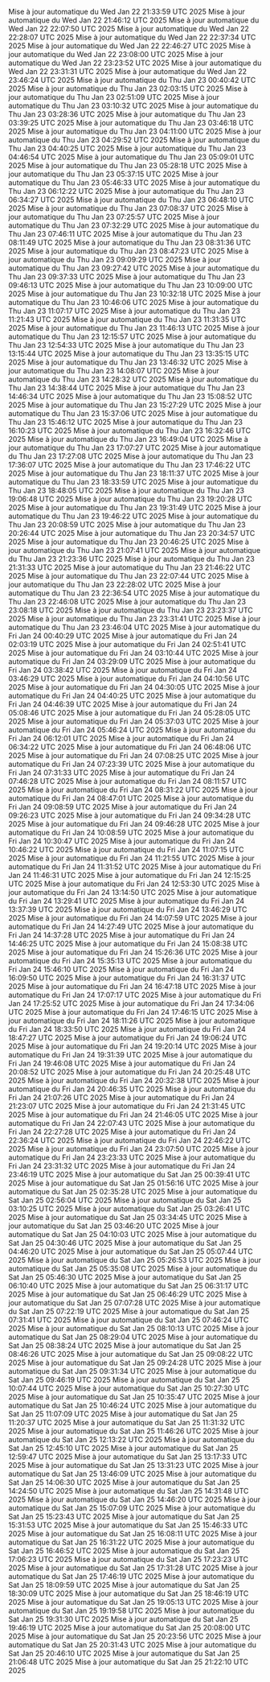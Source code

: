 Mise à jour automatique du Wed Jan 22 21:33:59 UTC 2025
Mise à jour automatique du Wed Jan 22 21:46:12 UTC 2025
Mise à jour automatique du Wed Jan 22 22:07:50 UTC 2025
Mise à jour automatique du Wed Jan 22 22:28:07 UTC 2025
Mise à jour automatique du Wed Jan 22 22:37:34 UTC 2025
Mise à jour automatique du Wed Jan 22 22:46:27 UTC 2025
Mise à jour automatique du Wed Jan 22 23:08:00 UTC 2025
Mise à jour automatique du Wed Jan 22 23:23:52 UTC 2025
Mise à jour automatique du Wed Jan 22 23:31:31 UTC 2025
Mise à jour automatique du Wed Jan 22 23:46:24 UTC 2025
Mise à jour automatique du Thu Jan 23 00:40:42 UTC 2025
Mise à jour automatique du Thu Jan 23 02:03:15 UTC 2025
Mise à jour automatique du Thu Jan 23 02:51:09 UTC 2025
Mise à jour automatique du Thu Jan 23 03:10:32 UTC 2025
Mise à jour automatique du Thu Jan 23 03:28:36 UTC 2025
Mise à jour automatique du Thu Jan 23 03:39:25 UTC 2025
Mise à jour automatique du Thu Jan 23 03:46:18 UTC 2025
Mise à jour automatique du Thu Jan 23 04:11:00 UTC 2025
Mise à jour automatique du Thu Jan 23 04:29:52 UTC 2025
Mise à jour automatique du Thu Jan 23 04:40:25 UTC 2025
Mise à jour automatique du Thu Jan 23 04:46:54 UTC 2025
Mise à jour automatique du Thu Jan 23 05:09:01 UTC 2025
Mise à jour automatique du Thu Jan 23 05:28:18 UTC 2025
Mise à jour automatique du Thu Jan 23 05:37:15 UTC 2025
Mise à jour automatique du Thu Jan 23 05:46:33 UTC 2025
Mise à jour automatique du Thu Jan 23 06:12:22 UTC 2025
Mise à jour automatique du Thu Jan 23 06:34:27 UTC 2025
Mise à jour automatique du Thu Jan 23 06:48:10 UTC 2025
Mise à jour automatique du Thu Jan 23 07:08:37 UTC 2025
Mise à jour automatique du Thu Jan 23 07:25:57 UTC 2025
Mise à jour automatique du Thu Jan 23 07:32:29 UTC 2025
Mise à jour automatique du Thu Jan 23 07:46:11 UTC 2025
Mise à jour automatique du Thu Jan 23 08:11:49 UTC 2025
Mise à jour automatique du Thu Jan 23 08:31:36 UTC 2025
Mise à jour automatique du Thu Jan 23 08:47:23 UTC 2025
Mise à jour automatique du Thu Jan 23 09:09:29 UTC 2025
Mise à jour automatique du Thu Jan 23 09:27:42 UTC 2025
Mise à jour automatique du Thu Jan 23 09:37:33 UTC 2025
Mise à jour automatique du Thu Jan 23 09:46:13 UTC 2025
Mise à jour automatique du Thu Jan 23 10:09:00 UTC 2025
Mise à jour automatique du Thu Jan 23 10:32:18 UTC 2025
Mise à jour automatique du Thu Jan 23 10:46:06 UTC 2025
Mise à jour automatique du Thu Jan 23 11:07:17 UTC 2025
Mise à jour automatique du Thu Jan 23 11:21:43 UTC 2025
Mise à jour automatique du Thu Jan 23 11:31:35 UTC 2025
Mise à jour automatique du Thu Jan 23 11:46:13 UTC 2025
Mise à jour automatique du Thu Jan 23 12:15:57 UTC 2025
Mise à jour automatique du Thu Jan 23 12:54:33 UTC 2025
Mise à jour automatique du Thu Jan 23 13:15:44 UTC 2025
Mise à jour automatique du Thu Jan 23 13:35:15 UTC 2025
Mise à jour automatique du Thu Jan 23 13:46:32 UTC 2025
Mise à jour automatique du Thu Jan 23 14:08:07 UTC 2025
Mise à jour automatique du Thu Jan 23 14:28:32 UTC 2025
Mise à jour automatique du Thu Jan 23 14:38:44 UTC 2025
Mise à jour automatique du Thu Jan 23 14:46:34 UTC 2025
Mise à jour automatique du Thu Jan 23 15:08:52 UTC 2025
Mise à jour automatique du Thu Jan 23 15:27:29 UTC 2025
Mise à jour automatique du Thu Jan 23 15:37:06 UTC 2025
Mise à jour automatique du Thu Jan 23 15:46:12 UTC 2025
Mise à jour automatique du Thu Jan 23 16:10:23 UTC 2025
Mise à jour automatique du Thu Jan 23 16:32:46 UTC 2025
Mise à jour automatique du Thu Jan 23 16:49:04 UTC 2025
Mise à jour automatique du Thu Jan 23 17:07:27 UTC 2025
Mise à jour automatique du Thu Jan 23 17:27:08 UTC 2025
Mise à jour automatique du Thu Jan 23 17:36:07 UTC 2025
Mise à jour automatique du Thu Jan 23 17:46:22 UTC 2025
Mise à jour automatique du Thu Jan 23 18:11:37 UTC 2025
Mise à jour automatique du Thu Jan 23 18:33:59 UTC 2025
Mise à jour automatique du Thu Jan 23 18:48:05 UTC 2025
Mise à jour automatique du Thu Jan 23 19:06:48 UTC 2025
Mise à jour automatique du Thu Jan 23 19:20:28 UTC 2025
Mise à jour automatique du Thu Jan 23 19:31:49 UTC 2025
Mise à jour automatique du Thu Jan 23 19:46:22 UTC 2025
Mise à jour automatique du Thu Jan 23 20:08:59 UTC 2025
Mise à jour automatique du Thu Jan 23 20:26:44 UTC 2025
Mise à jour automatique du Thu Jan 23 20:34:57 UTC 2025
Mise à jour automatique du Thu Jan 23 20:46:25 UTC 2025
Mise à jour automatique du Thu Jan 23 21:07:41 UTC 2025
Mise à jour automatique du Thu Jan 23 21:23:36 UTC 2025
Mise à jour automatique du Thu Jan 23 21:31:33 UTC 2025
Mise à jour automatique du Thu Jan 23 21:46:22 UTC 2025
Mise à jour automatique du Thu Jan 23 22:07:44 UTC 2025
Mise à jour automatique du Thu Jan 23 22:28:02 UTC 2025
Mise à jour automatique du Thu Jan 23 22:36:54 UTC 2025
Mise à jour automatique du Thu Jan 23 22:46:08 UTC 2025
Mise à jour automatique du Thu Jan 23 23:08:18 UTC 2025
Mise à jour automatique du Thu Jan 23 23:23:37 UTC 2025
Mise à jour automatique du Thu Jan 23 23:31:41 UTC 2025
Mise à jour automatique du Thu Jan 23 23:46:04 UTC 2025
Mise à jour automatique du Fri Jan 24 00:40:29 UTC 2025
Mise à jour automatique du Fri Jan 24 02:03:19 UTC 2025
Mise à jour automatique du Fri Jan 24 02:51:41 UTC 2025
Mise à jour automatique du Fri Jan 24 03:10:44 UTC 2025
Mise à jour automatique du Fri Jan 24 03:29:09 UTC 2025
Mise à jour automatique du Fri Jan 24 03:38:42 UTC 2025
Mise à jour automatique du Fri Jan 24 03:46:29 UTC 2025
Mise à jour automatique du Fri Jan 24 04:10:56 UTC 2025
Mise à jour automatique du Fri Jan 24 04:30:05 UTC 2025
Mise à jour automatique du Fri Jan 24 04:40:25 UTC 2025
Mise à jour automatique du Fri Jan 24 04:46:39 UTC 2025
Mise à jour automatique du Fri Jan 24 05:08:46 UTC 2025
Mise à jour automatique du Fri Jan 24 05:28:05 UTC 2025
Mise à jour automatique du Fri Jan 24 05:37:03 UTC 2025
Mise à jour automatique du Fri Jan 24 05:46:24 UTC 2025
Mise à jour automatique du Fri Jan 24 06:12:01 UTC 2025
Mise à jour automatique du Fri Jan 24 06:34:22 UTC 2025
Mise à jour automatique du Fri Jan 24 06:48:06 UTC 2025
Mise à jour automatique du Fri Jan 24 07:08:25 UTC 2025
Mise à jour automatique du Fri Jan 24 07:23:39 UTC 2025
Mise à jour automatique du Fri Jan 24 07:31:33 UTC 2025
Mise à jour automatique du Fri Jan 24 07:46:28 UTC 2025
Mise à jour automatique du Fri Jan 24 08:11:57 UTC 2025
Mise à jour automatique du Fri Jan 24 08:31:22 UTC 2025
Mise à jour automatique du Fri Jan 24 08:47:01 UTC 2025
Mise à jour automatique du Fri Jan 24 09:08:59 UTC 2025
Mise à jour automatique du Fri Jan 24 09:26:23 UTC 2025
Mise à jour automatique du Fri Jan 24 09:34:28 UTC 2025
Mise à jour automatique du Fri Jan 24 09:46:28 UTC 2025
Mise à jour automatique du Fri Jan 24 10:08:59 UTC 2025
Mise à jour automatique du Fri Jan 24 10:30:47 UTC 2025
Mise à jour automatique du Fri Jan 24 10:46:22 UTC 2025
Mise à jour automatique du Fri Jan 24 11:07:15 UTC 2025
Mise à jour automatique du Fri Jan 24 11:21:55 UTC 2025
Mise à jour automatique du Fri Jan 24 11:31:52 UTC 2025
Mise à jour automatique du Fri Jan 24 11:46:31 UTC 2025
Mise à jour automatique du Fri Jan 24 12:15:25 UTC 2025
Mise à jour automatique du Fri Jan 24 12:53:30 UTC 2025
Mise à jour automatique du Fri Jan 24 13:14:50 UTC 2025
Mise à jour automatique du Fri Jan 24 13:29:41 UTC 2025
Mise à jour automatique du Fri Jan 24 13:37:39 UTC 2025
Mise à jour automatique du Fri Jan 24 13:46:29 UTC 2025
Mise à jour automatique du Fri Jan 24 14:07:59 UTC 2025
Mise à jour automatique du Fri Jan 24 14:27:49 UTC 2025
Mise à jour automatique du Fri Jan 24 14:37:28 UTC 2025
Mise à jour automatique du Fri Jan 24 14:46:25 UTC 2025
Mise à jour automatique du Fri Jan 24 15:08:38 UTC 2025
Mise à jour automatique du Fri Jan 24 15:26:36 UTC 2025
Mise à jour automatique du Fri Jan 24 15:35:13 UTC 2025
Mise à jour automatique du Fri Jan 24 15:46:10 UTC 2025
Mise à jour automatique du Fri Jan 24 16:09:50 UTC 2025
Mise à jour automatique du Fri Jan 24 16:31:37 UTC 2025
Mise à jour automatique du Fri Jan 24 16:47:18 UTC 2025
Mise à jour automatique du Fri Jan 24 17:07:17 UTC 2025
Mise à jour automatique du Fri Jan 24 17:25:52 UTC 2025
Mise à jour automatique du Fri Jan 24 17:34:06 UTC 2025
Mise à jour automatique du Fri Jan 24 17:46:15 UTC 2025
Mise à jour automatique du Fri Jan 24 18:11:26 UTC 2025
Mise à jour automatique du Fri Jan 24 18:33:50 UTC 2025
Mise à jour automatique du Fri Jan 24 18:47:27 UTC 2025
Mise à jour automatique du Fri Jan 24 19:06:24 UTC 2025
Mise à jour automatique du Fri Jan 24 19:20:14 UTC 2025
Mise à jour automatique du Fri Jan 24 19:31:39 UTC 2025
Mise à jour automatique du Fri Jan 24 19:46:08 UTC 2025
Mise à jour automatique du Fri Jan 24 20:08:52 UTC 2025
Mise à jour automatique du Fri Jan 24 20:25:48 UTC 2025
Mise à jour automatique du Fri Jan 24 20:32:38 UTC 2025
Mise à jour automatique du Fri Jan 24 20:46:35 UTC 2025
Mise à jour automatique du Fri Jan 24 21:07:26 UTC 2025
Mise à jour automatique du Fri Jan 24 21:23:07 UTC 2025
Mise à jour automatique du Fri Jan 24 21:31:45 UTC 2025
Mise à jour automatique du Fri Jan 24 21:46:05 UTC 2025
Mise à jour automatique du Fri Jan 24 22:07:43 UTC 2025
Mise à jour automatique du Fri Jan 24 22:27:28 UTC 2025
Mise à jour automatique du Fri Jan 24 22:36:24 UTC 2025
Mise à jour automatique du Fri Jan 24 22:46:22 UTC 2025
Mise à jour automatique du Fri Jan 24 23:07:50 UTC 2025
Mise à jour automatique du Fri Jan 24 23:23:33 UTC 2025
Mise à jour automatique du Fri Jan 24 23:31:32 UTC 2025
Mise à jour automatique du Fri Jan 24 23:46:19 UTC 2025
Mise à jour automatique du Sat Jan 25 00:39:41 UTC 2025
Mise à jour automatique du Sat Jan 25 01:56:16 UTC 2025
Mise à jour automatique du Sat Jan 25 02:35:28 UTC 2025
Mise à jour automatique du Sat Jan 25 02:56:04 UTC 2025
Mise à jour automatique du Sat Jan 25 03:10:25 UTC 2025
Mise à jour automatique du Sat Jan 25 03:26:41 UTC 2025
Mise à jour automatique du Sat Jan 25 03:34:45 UTC 2025
Mise à jour automatique du Sat Jan 25 03:46:20 UTC 2025
Mise à jour automatique du Sat Jan 25 04:10:03 UTC 2025
Mise à jour automatique du Sat Jan 25 04:30:46 UTC 2025
Mise à jour automatique du Sat Jan 25 04:46:20 UTC 2025
Mise à jour automatique du Sat Jan 25 05:07:44 UTC 2025
Mise à jour automatique du Sat Jan 25 05:26:53 UTC 2025
Mise à jour automatique du Sat Jan 25 05:35:08 UTC 2025
Mise à jour automatique du Sat Jan 25 05:46:30 UTC 2025
Mise à jour automatique du Sat Jan 25 06:10:40 UTC 2025
Mise à jour automatique du Sat Jan 25 06:31:17 UTC 2025
Mise à jour automatique du Sat Jan 25 06:46:29 UTC 2025
Mise à jour automatique du Sat Jan 25 07:07:28 UTC 2025
Mise à jour automatique du Sat Jan 25 07:22:19 UTC 2025
Mise à jour automatique du Sat Jan 25 07:31:41 UTC 2025
Mise à jour automatique du Sat Jan 25 07:46:24 UTC 2025
Mise à jour automatique du Sat Jan 25 08:10:13 UTC 2025
Mise à jour automatique du Sat Jan 25 08:29:04 UTC 2025
Mise à jour automatique du Sat Jan 25 08:38:24 UTC 2025
Mise à jour automatique du Sat Jan 25 08:46:26 UTC 2025
Mise à jour automatique du Sat Jan 25 09:08:22 UTC 2025
Mise à jour automatique du Sat Jan 25 09:24:28 UTC 2025
Mise à jour automatique du Sat Jan 25 09:31:34 UTC 2025
Mise à jour automatique du Sat Jan 25 09:46:19 UTC 2025
Mise à jour automatique du Sat Jan 25 10:07:44 UTC 2025
Mise à jour automatique du Sat Jan 25 10:27:30 UTC 2025
Mise à jour automatique du Sat Jan 25 10:35:47 UTC 2025
Mise à jour automatique du Sat Jan 25 10:46:24 UTC 2025
Mise à jour automatique du Sat Jan 25 11:07:09 UTC 2025
Mise à jour automatique du Sat Jan 25 11:20:37 UTC 2025
Mise à jour automatique du Sat Jan 25 11:31:32 UTC 2025
Mise à jour automatique du Sat Jan 25 11:46:26 UTC 2025
Mise à jour automatique du Sat Jan 25 12:13:22 UTC 2025
Mise à jour automatique du Sat Jan 25 12:45:10 UTC 2025
Mise à jour automatique du Sat Jan 25 12:59:47 UTC 2025
Mise à jour automatique du Sat Jan 25 13:17:33 UTC 2025
Mise à jour automatique du Sat Jan 25 13:31:23 UTC 2025
Mise à jour automatique du Sat Jan 25 13:46:09 UTC 2025
Mise à jour automatique du Sat Jan 25 14:06:30 UTC 2025
Mise à jour automatique du Sat Jan 25 14:24:50 UTC 2025
Mise à jour automatique du Sat Jan 25 14:31:48 UTC 2025
Mise à jour automatique du Sat Jan 25 14:46:20 UTC 2025
Mise à jour automatique du Sat Jan 25 15:07:09 UTC 2025
Mise à jour automatique du Sat Jan 25 15:23:43 UTC 2025
Mise à jour automatique du Sat Jan 25 15:31:53 UTC 2025
Mise à jour automatique du Sat Jan 25 15:46:33 UTC 2025
Mise à jour automatique du Sat Jan 25 16:08:11 UTC 2025
Mise à jour automatique du Sat Jan 25 16:31:22 UTC 2025
Mise à jour automatique du Sat Jan 25 16:46:52 UTC 2025
Mise à jour automatique du Sat Jan 25 17:06:23 UTC 2025
Mise à jour automatique du Sat Jan 25 17:23:23 UTC 2025
Mise à jour automatique du Sat Jan 25 17:31:28 UTC 2025
Mise à jour automatique du Sat Jan 25 17:46:19 UTC 2025
Mise à jour automatique du Sat Jan 25 18:09:59 UTC 2025
Mise à jour automatique du Sat Jan 25 18:30:09 UTC 2025
Mise à jour automatique du Sat Jan 25 18:46:19 UTC 2025
Mise à jour automatique du Sat Jan 25 19:05:13 UTC 2025
Mise à jour automatique du Sat Jan 25 19:19:58 UTC 2025
Mise à jour automatique du Sat Jan 25 19:31:30 UTC 2025
Mise à jour automatique du Sat Jan 25 19:46:19 UTC 2025
Mise à jour automatique du Sat Jan 25 20:08:00 UTC 2025
Mise à jour automatique du Sat Jan 25 20:23:56 UTC 2025
Mise à jour automatique du Sat Jan 25 20:31:43 UTC 2025
Mise à jour automatique du Sat Jan 25 20:46:10 UTC 2025
Mise à jour automatique du Sat Jan 25 21:06:48 UTC 2025
Mise à jour automatique du Sat Jan 25 21:22:10 UTC 2025
